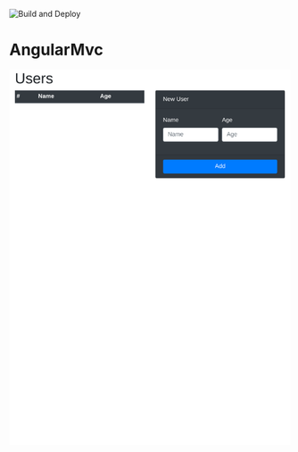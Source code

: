![Build and Deploy](https://github.com/sheldonchaves/angular-mvc/workflows/Build%20and%20Deploy/badge.svg)

# AngularMvc

![Alt text](screenshots/iPad-81a1a39.png?raw=true "Title")
